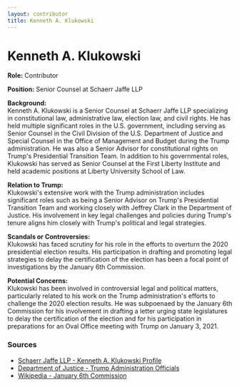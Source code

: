 ```yaml
---
layout: contributor
title: Kenneth A. Klukowski
---
```


# Kenneth A. Klukowski

**Role:** Contributor

**Position:** Senior Counsel at Schaerr Jaffe LLP

**Background:**  
Kenneth A. Klukowski is a Senior Counsel at Schaerr Jaffe LLP specializing in constitutional law, administrative law, election law, and civil rights. He has held multiple significant roles in the U.S. government, including serving as Senior Counsel in the Civil Division of the U.S. Department of Justice and Special Counsel in the Office of Management and Budget during the Trump administration. He was also a Senior Advisor for constitutional rights on Trump's Presidential Transition Team. In addition to his governmental roles, Klukowski has served as Senior Counsel at the First Liberty Institute and held academic positions at Liberty University School of Law.

**Relation to Trump:**  
Klukowski's extensive work with the Trump administration includes significant roles such as being a Senior Advisor on Trump's Presidential Transition Team and working closely with Jeffrey Clark in the Department of Justice. His involvement in key legal challenges and policies during Trump's tenure aligns him closely with Trump's political and legal strategies.

**Scandals or Controversies:**  
Klukowski has faced scrutiny for his role in the efforts to overturn the 2020 presidential election results. His participation in drafting and promoting legal strategies to delay the certification of the election has been a focal point of investigations by the January 6th Commission.

**Potential Concerns:**  
Klukowski has been involved in controversial legal and political matters, particularly related to his work on the Trump administration's efforts to challenge the 2020 election results. He was subpoenaed by the January 6th Commission for his involvement in drafting a letter urging state legislatures to delay the certification of the election and for his participation in preparations for an Oval Office meeting with Trump on January 3, 2021.

### Sources
- [Schaerr Jaffe LLP - Kenneth A. Klukowski Profile](https://www.schaerr-jaffe.com/kenneth-klukowski)
- [Department of Justice - Trump Administration Officials](https://www.justice.gov/trump-administration)
- [Wikipedia - January 6th Commission](https://en.wikipedia.org/wiki/January_6th_commission)
